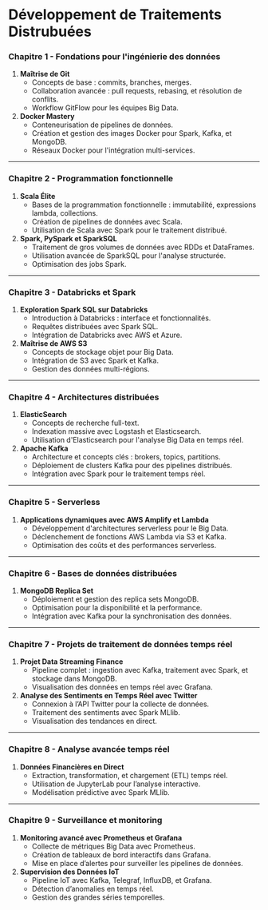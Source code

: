# Développement de Traitements Distrubuées

### **Chapitre 1 - Fondations pour l'ingénierie des données**
1. **Maîtrise de Git**  
   - Concepts de base : commits, branches, merges.  
   - Collaboration avancée : pull requests, rebasing, et résolution de conflits.  
   - Workflow GitFlow pour les équipes Big Data.  
2. **Docker Mastery**  
   - Conteneurisation de pipelines de données.  
   - Création et gestion des images Docker pour Spark, Kafka, et MongoDB.  
   - Réseaux Docker pour l'intégration multi-services.

---

### **Chapitre 2 - Programmation fonctionnelle**
1. **Scala Élite**  
   - Bases de la programmation fonctionnelle : immutabilité, expressions lambda, collections.  
   - Création de pipelines de données avec Scala.  
   - Utilisation de Scala avec Spark pour le traitement distribué.  
2. **Spark, PySpark et SparkSQL**  
   - Traitement de gros volumes de données avec RDDs et DataFrames.  
   - Utilisation avancée de SparkSQL pour l'analyse structurée.  
   - Optimisation des jobs Spark.

---

### **Chapitre 3 - Databricks et Spark**
1. **Exploration Spark SQL sur Databricks**  
   - Introduction à Databricks : interface et fonctionnalités.  
   - Requêtes distribuées avec Spark SQL.  
   - Intégration de Databricks avec AWS et Azure.  
2. **Maîtrise de AWS S3**  
   - Concepts de stockage objet pour Big Data.  
   - Intégration de S3 avec Spark et Kafka.  
   - Gestion des données multi-régions.

---

### **Chapitre 4 - Architectures distribuées**
1. **ElasticSearch**  
   - Concepts de recherche full-text.  
   - Indexation massive avec Logstash et Elasticsearch.  
   - Utilisation d'Elasticsearch pour l'analyse Big Data en temps réel.  
2. **Apache Kafka**  
   - Architecture et concepts clés : brokers, topics, partitions.  
   - Déploiement de clusters Kafka pour des pipelines distribués.  
   - Intégration avec Spark pour le traitement temps réel.

---

### **Chapitre 5 - Serverless**
1. **Applications dynamiques avec AWS Amplify et Lambda**  
   - Développement d'architectures serverless pour le Big Data.  
   - Déclenchement de fonctions AWS Lambda via S3 et Kafka.  
   - Optimisation des coûts et des performances serverless.

---

### **Chapitre 6 - Bases de données distribuées**
1. **MongoDB Replica Set**  
   - Déploiement et gestion des replica sets MongoDB.  
   - Optimisation pour la disponibilité et la performance.  
   - Intégration avec Kafka pour la synchronisation des données.

---

### **Chapitre 7 - Projets de traitement de données temps réel**
1. **Projet Data Streaming Finance**  
   - Pipeline complet : ingestion avec Kafka, traitement avec Spark, et stockage dans MongoDB.  
   - Visualisation des données en temps réel avec Grafana.  
2. **Analyse des Sentiments en Temps Réel avec Twitter**  
   - Connexion à l’API Twitter pour la collecte de données.  
   - Traitement des sentiments avec Spark MLlib.  
   - Visualisation des tendances en direct.

---

### **Chapitre 8 - Analyse avancée temps réel**
1. **Données Financières en Direct**  
   - Extraction, transformation, et chargement (ETL) temps réel.  
   - Utilisation de JupyterLab pour l’analyse interactive.  
   - Modélisation prédictive avec Spark MLlib.

---

### **Chapitre 9 - Surveillance et monitoring**
1. **Monitoring avancé avec Prometheus et Grafana**  
   - Collecte de métriques Big Data avec Prometheus.  
   - Création de tableaux de bord interactifs dans Grafana.  
   - Mise en place d’alertes pour surveiller les pipelines de données.  
2. **Supervision des Données IoT**  
   - Pipeline IoT avec Kafka, Telegraf, InfluxDB, et Grafana.  
   - Détection d’anomalies en temps réel.  
   - Gestion des grandes séries temporelles.

